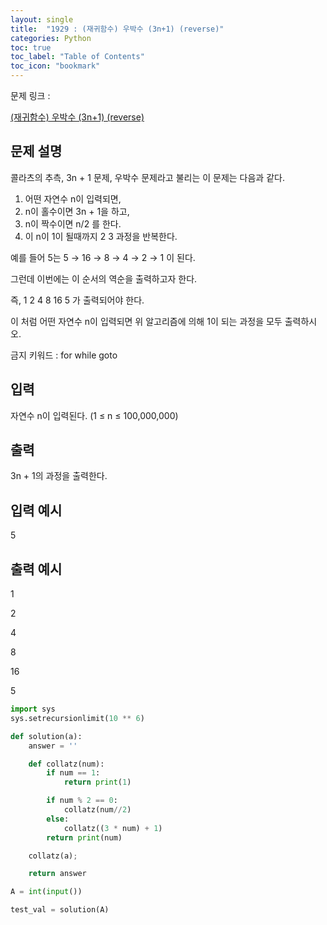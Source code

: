 ```yaml
---
layout: single
title:  "1929 : (재귀함수) 우박수 (3n+1) (reverse)"
categories: Python
toc: true
toc_label: "Table of Contents"
toc_icon: "bookmark"
---
```


문제 링크 :

[(재귀함수) 우박수 (3n+1) (reverse)](https://codeup.kr/problem.php?id=1929)

## 문제 설명

콜라츠의 추측, 3n + 1 문제, 우박수 문제라고 불리는 이 문제는 다음과 같다.

1. 어떤 자연수 n이 입력되면,
2. n이 홀수이면 3n + 1을 하고,
3. n이 짝수이면 n/2 를 한다.
4. 이 n이 1이 될때까지 2 3 과정을 반복한다.

예를 들어 5는 5 → 16 → 8 → 4 → 2 → 1 이 된다.

그런데 이번에는 이 순서의 역순을 출력하고자 한다.

즉, 1 2 4 8 16 5 가 출력되어야 한다.

이 처럼 어떤 자연수 n이 입력되면 위 알고리즘에 의해 1이 되는 과정을 모두 출력하시오.

금지 키워드 : for while goto

## 입력

자연수 n이 입력된다. (1 ≤ n ≤ 100,000,000)

## 출력

3n + 1의 과정을 출력한다.

## 입력 예시

5

## 출력 예시

1

2

4

8

16

5

```python
import sys
sys.setrecursionlimit(10 ** 6)

def solution(a):
    answer = ''

    def collatz(num):
        if num == 1:
            return print(1)

        if num % 2 == 0:
            collatz(num//2)
        else:
            collatz((3 * num) + 1)
        return print(num)

    collatz(a);

    return answer

A = int(input())

test_val = solution(A)
```